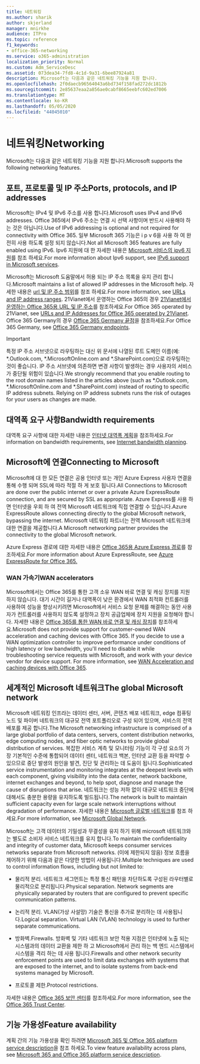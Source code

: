 ```yaml
---
title: 네트워킹
ms.author: sharik
author: skjerland
manager: mnirkhe
audience: ITPro
ms.topic: reference
f1_keywords:
- office-365-networking
ms.service: o365-administration
localization_priority: Normal
ms.custom: Adm_ServiceDesc
ms.assetid: 073dea34-7fd8-4c1d-9a31-6bee87924a81
description: Microsoft는 다음과 같은 네트워킹 기능을 지원 합니다.
ms.openlocfilehash: 2f0daecb96564043a6bd734f158fad272dc1812b
ms.sourcegitcommit: 2e85637eaa2a856ae0cabf8665eebfc602ed7006
ms.translationtype: MT
ms.contentlocale: ko-KR
ms.lasthandoff: 05/05/2020
ms.locfileid: "44045010"
---
```

# <a name="networking"></a><span data-ttu-id="cb0d9-103">네트워킹</span><span class="sxs-lookup"><span data-stu-id="cb0d9-103">Networking</span></span>

<span data-ttu-id="cb0d9-104">Microsoft는 다음과 같은 네트워킹 기능을 지원 합니다.</span><span class="sxs-lookup"><span data-stu-id="cb0d9-104">Microsoft supports the following networking features.</span></span>
  
## <a name="ports-protocols-and-ip-addresses"></a><span data-ttu-id="cb0d9-105">포트, 프로토콜 및 IP 주소</span><span class="sxs-lookup"><span data-stu-id="cb0d9-105">Ports, protocols, and IP addresses</span></span>

<span data-ttu-id="cb0d9-106">Microsoft는 IPv4 및 IPv6 주소를 사용 합니다.</span><span class="sxs-lookup"><span data-stu-id="cb0d9-106">Microsoft uses IPv4 and IPv6 addresses.</span></span> <span data-ttu-id="cb0d9-107">Office 365에서 IPv6 주소는 연결 시 선택 사항이며 반드시 사용해야 하는 것은 아닙니다.</span><span class="sxs-lookup"><span data-stu-id="cb0d9-107">Use of IPv6 addressing is optional and not required for connectivity with Office 365.</span></span> <span data-ttu-id="cb0d9-108">일부 Microsoft 365 기능은 i p v 6을 사용 하 여 완전히 사용 하도록 설정 되지 않습니다.</span><span class="sxs-lookup"><span data-stu-id="cb0d9-108">Not all Microsoft 365 features are fully enabled using IPv6.</span></span> <span data-ttu-id="cb0d9-109">Ipv6 지원에 대 한 자세한 내용은 [Microsoft 서비스의 ipv6 지원](https://docs.microsoft.com/office365/enterprise/ipv6-support)를 참조 하세요.</span><span class="sxs-lookup"><span data-stu-id="cb0d9-109">For more information about Ipv6 support, see [IPv6 support in Microsoft services](https://docs.microsoft.com/office365/enterprise/ipv6-support).</span></span>
  
<span data-ttu-id="cb0d9-110">Microsoft는 Microsoft 도움말에서 허용 되는 IP 주소 목록을 유지 관리 합니다.</span><span class="sxs-lookup"><span data-stu-id="cb0d9-110">Microsoft maintains a list of allowed IP addresses in the Microsoft help.</span></span> <span data-ttu-id="cb0d9-111">자세한 내용은 [url 및 IP 주소 범위](https://docs.microsoft.com/office365/enterprise/urls-and-ip-address-ranges)를 참조 하세요.</span><span class="sxs-lookup"><span data-stu-id="cb0d9-111">For more information, see [URLs and IP address ranges](https://docs.microsoft.com/office365/enterprise/urls-and-ip-address-ranges).</span></span> <span data-ttu-id="cb0d9-112">21Vianet에서 운영하는 Office 365의 경우 [21Vianet에서 운영하는 Office 365용 URL 및 IP 주소](https://docs.microsoft.com/office365/enterprise/managing-office-365-endpoints)를 참조하세요.</span><span class="sxs-lookup"><span data-stu-id="cb0d9-112">For Office 365 operated by 21Vianet, see [URLs and IP Addresses for Office 365 operated by 21Vianet](https://docs.microsoft.com/office365/enterprise/managing-office-365-endpoints).</span></span> <span data-ttu-id="cb0d9-113">Office 365 Germany의 경우 [Office 365 Germany 끝점](https://support.office.com/article/Office-365-Germany-endpoints-8a113a50-0071-4155-bb8e-eba5a8dbd4c8)을 참조하세요.</span><span class="sxs-lookup"><span data-stu-id="cb0d9-113">For Office 365 Germany, see [Office 365 Germany endpoints](https://support.office.com/article/Office-365-Germany-endpoints-8a113a50-0071-4155-bb8e-eba5a8dbd4c8).</span></span>
  
> [!IMPORTANT]
> <span data-ttu-id="cb0d9-p103">특정 IP 주소 서브넷으로 라우팅하는 대신 위 문서에 나열된 루트 도메인 이름(예: \*.Outlook.com, \*.MicrosoftOnline.com and \*.SharePoint.com)으로 라우팅하는 것이 좋습니다. IP 주소 서브넷에 의존하면 변경 사항이 발생하는 경우 사용자의 서비스가 중단될 위험이 있습니다.</span><span class="sxs-lookup"><span data-stu-id="cb0d9-p103">We strongly recommend that you enable routing to the root domain names listed in the articles above (such as \*.Outlook.com, \*.MicrosoftOnline.com and \*.SharePoint.com) instead of routing to specific IP address subnets. Relying on IP address subnets runs the risk of outages for your users as changes are made.</span></span> 
  
## <a name="bandwidth-requirements"></a><span data-ttu-id="cb0d9-116">대역폭 요구 사항</span><span class="sxs-lookup"><span data-stu-id="cb0d9-116">Bandwidth requirements</span></span>

<span data-ttu-id="cb0d9-117">대역폭 요구 사항에 대한 자세한 내용은 [인터넷 대역폭 계획](https://docs.microsoft.com/office365/enterprise/network-planning-and-performance)을 참조하세요.</span><span class="sxs-lookup"><span data-stu-id="cb0d9-117">For information on bandwidth requirements, see [Internet bandwidth planning](https://docs.microsoft.com/office365/enterprise/network-planning-and-performance).</span></span>
  
## <a name="connecting-to-microsoft"></a><span data-ttu-id="cb0d9-118">Microsoft에 연결</span><span class="sxs-lookup"><span data-stu-id="cb0d9-118">Connecting to Microsoft</span></span>

<span data-ttu-id="cb0d9-119">Microsoft에 대 한 모든 연결은 공용 인터넷 또는 개인 Azure Express 사용자 연결을 통해 수행 되며 SSL에 따라 적절 하 게 보호 됩니다.</span><span class="sxs-lookup"><span data-stu-id="cb0d9-119">All Connections to Microsoft are done over the public internet or over a private Azure ExpressRoute connection, and are secured by SSL as appropriate.</span></span> <span data-ttu-id="cb0d9-120">Azure Express를 사용 하면 인터넷을 우회 하 여 전역 Microsoft 네트워크에 직접 연결할 수 있습니다.</span><span class="sxs-lookup"><span data-stu-id="cb0d9-120">Azure ExpressRoute allows connecting directly to the global Microsoft network, bypassing the internet.</span></span> <span data-ttu-id="cb0d9-121">Microsoft 네트워킹 파트너는 전역 Microsoft 네트워크에 대한 연결을 제공합니다.</span><span class="sxs-lookup"><span data-stu-id="cb0d9-121">A Microsoft networking partner provides the connectivity to the global Microsoft network.</span></span>
  
<span data-ttu-id="cb0d9-122">Azure Express 경로에 대한 자세한 내용은 [Office 365용 Azure Express 경로](https://aka.ms/expressrouteoffice365)를 참조하세요.</span><span class="sxs-lookup"><span data-stu-id="cb0d9-122">For more information about Azure ExpressRoute, see [Azure ExpressRoute for Office 365.](https://aka.ms/expressrouteoffice365)</span></span>
  
### <a name="wan-accelerators"></a><span data-ttu-id="cb0d9-123">WAN 가속기</span><span class="sxs-lookup"><span data-stu-id="cb0d9-123">WAN accelerators</span></span>

<span data-ttu-id="cb0d9-p105">Microsoft에서는 Office 365를 통한 고객 소유 WAN 바로 연결 및 캐싱 장치를 지원하지 않습니다. 대기 시간이 길거나 대역폭이 낮은 환경에서 WAN 최적화 컨트롤러를 사용하여 성능을 향상시키려면 Microsoft에서 서비스 요청 문제를 해결하는 동안 사용자가 컨트롤러를 사용하지 않도록 설정하고 장치 공급업체에 장치 지원을 요청해야 합니다. 자세한 내용은 [Office 365를 통한 WAN 바로 연결 및 캐싱 장치](https://support.microsoft.com/help/2690045/using-third-party-network-devices-or-solutions-with-office-365)를 참조하세요.</span><span class="sxs-lookup"><span data-stu-id="cb0d9-p105">Microsoft does not provide support for customer-owned WAN acceleration and caching devices with Office 365. If you decide to use a WAN optimization controller to improve performance under conditions of high latency or low bandwidth, you'll need to disable it while troubleshooting service requests with Microsoft, and work with your device vendor for device support. For more information, see [WAN Acceleration and caching devices with Office 365](https://support.microsoft.com/help/2690045/using-third-party-network-devices-or-solutions-with-office-365).</span></span>
  
## <a name="the-global-microsoft-network"></a><span data-ttu-id="cb0d9-127">세계적인 Microsoft 네트워크</span><span class="sxs-lookup"><span data-stu-id="cb0d9-127">The global Microsoft network</span></span>

<span data-ttu-id="cb0d9-128">Microsoft 네트워킹 인프라는 데이터 센터, 서버, 콘텐츠 배포 네트워크, edge 컴퓨팅 노드 및 파이버 네트워크의 대규모 전역 포트폴리오로 구성 되어 있으며, 서비스의 전역 배포를 제공 합니다.</span><span class="sxs-lookup"><span data-stu-id="cb0d9-128">The Microsoft networking infrastructure is comprised of a large global portfolio of data centers, servers, content distribution networks, edge computing nodes, and fiber optic networks to provide global distribution of services.</span></span> <span data-ttu-id="cb0d9-129">복잡한 서비스 계측 및 모니터링 기능이 각 구성 요소의 가장 기본적인 수준에 통합되어 데이터 센터, 네트워크 백본, 인터넷 교환 등을 파악할 수 있으므로 중단 발생의 원인을 발견, 진단 및 관리하는 데 도움이 됩니다.</span><span class="sxs-lookup"><span data-stu-id="cb0d9-129">Sophisticated service instrumentation and monitoring integrates at the deepest levels with each component, giving visibility into the data center, network backbone, internet exchanges and beyond, to help spot, diagnose and manage the cause of disruptions that arise.</span></span> <span data-ttu-id="cb0d9-130">네트워크는 성능 저하 없이 대규모 네트워크 중단에 대해서도 충분한 용량을 유지하도록 빌드됩니다.</span><span class="sxs-lookup"><span data-stu-id="cb0d9-130">The network is built to maintain sufficient capacity even for large scale network interruptions without degradation of performance.</span></span> <span data-ttu-id="cb0d9-131">자세한 내용은 [Microsoft 글로벌 네트워크](https://docs.microsoft.com/azure/networking/microsoft-global-network)를 참조 하세요.</span><span class="sxs-lookup"><span data-stu-id="cb0d9-131">For more information, see [Microsoft Global Network](https://docs.microsoft.com/azure/networking/microsoft-global-network).</span></span> 
  
<span data-ttu-id="cb0d9-132">Microsoft는 고객 데이터의 기밀성과 무결성을 유지 하기 위해 microsoft 네트워크와는 별도로 소비자 서비스 네트워크를 유지 합니다.</span><span class="sxs-lookup"><span data-stu-id="cb0d9-132">To maintain the confidentiality and integrity of customer data, Microsoft keeps consumer services networks separate from Microsoft networks.</span></span> <span data-ttu-id="cb0d9-133">(이에 제한되지 않음) 정보 흐름을 제어하기 위해 다음과 같은 다양한 방법이 사용됩니다.</span><span class="sxs-lookup"><span data-stu-id="cb0d9-133">Multiple techniques are used to control information flows, including but not limited to:</span></span>
  
- <span data-ttu-id="cb0d9-p108">물리적 분리. 네트워크 세그먼트는 특정 통신 패턴을 차단하도록 구성된 라우터별로 물리적으로 분리됩니다.</span><span class="sxs-lookup"><span data-stu-id="cb0d9-p108">Physical separation. Network segments are physically separated by routers that are configured to prevent specific communication patterns.</span></span>
    
- <span data-ttu-id="cb0d9-p109">논리적 분리. VLAN(가상 사설망) 기술은 통신을 추가로 분리하는 데 사용됩니다.</span><span class="sxs-lookup"><span data-stu-id="cb0d9-p109">Logical separation. Virtual LAN (VLAN) technology is used to further separate communications.</span></span>
    
- <span data-ttu-id="cb0d9-138">방화벽.</span><span class="sxs-lookup"><span data-stu-id="cb0d9-138">Firewalls.</span></span> <span data-ttu-id="cb0d9-139">방화벽 및 기타 네트워크 보안 적용 지점은 인터넷에 노출 되는 시스템과의 데이터 교환을 제한 하 고 Microsoft에서 관리 하는 백 엔드 시스템에서 시스템을 격리 하는 데 사용 됩니다.</span><span class="sxs-lookup"><span data-stu-id="cb0d9-139">Firewalls and other network security enforcement points are used to limit data exchanges with systems that are exposed to the internet, and to isolate systems from back-end systems managed by Microsoft.</span></span> 
    
- <span data-ttu-id="cb0d9-140">프로토콜 제한.</span><span class="sxs-lookup"><span data-stu-id="cb0d9-140">Protocol restrictions.</span></span>
    
<span data-ttu-id="cb0d9-141">자세한 내용은 [Office 365 보안 센터](https://www.microsoft.com/trust-center)를 참조하세요.</span><span class="sxs-lookup"><span data-stu-id="cb0d9-141">For more information, see the [Office 365 Trust Center](https://www.microsoft.com/trust-center).</span></span> 
  
## <a name="feature-availability"></a><span data-ttu-id="cb0d9-142">기능 가용성</span><span class="sxs-lookup"><span data-stu-id="cb0d9-142">Feature availability</span></span>

<span data-ttu-id="cb0d9-143">계획 간의 기능 가용성을 확인 하려면 [Microsoft 365 및 Office 365 platform service description](office-365-platform-service-description.md)을 참조 하세요.</span><span class="sxs-lookup"><span data-stu-id="cb0d9-143">To view feature availability across plans, see [Microsoft 365 and Office 365 platform service description](office-365-platform-service-description.md).</span></span>
  

